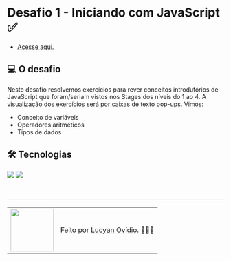 # Desafio 1 - Iniciando com JavaScript ✅

* <a href="https://lucyanovidio.github.io/rocketseat-explorer/intensivao/desafio-02/">Acesse aqui.</a>

## 💻 O desafio

Neste desafio resolvemos exercícios para rever conceitos introdutórios de JavaScript que foram/seriam vistos nos Stages dos níveis do 1 ao 4. A visualização dos exercícios será por caixas de texto pop-ups. Vimos:
* Conceito de variáveis
* Operadores aritméticos
* Tipos de dados

## 🛠 Tecnologias

<div>
    <img src="https://img.shields.io/badge/HTML5-E34F26?style=for-the-badge&logo=html5&logoColor=white" />
    <img src="https://img.shields.io/badge/JavaScript-F7DF1E?style=for-the-badge&logo=javascript&logoColor=black" />
</div>
<br>

<br>

---

<table>
  <tr>
    <td>
      <img src="https://github.com/lucyanovidio.png" width="100px" />
    </td>
    <td>
      Feito por <a href="https://github.com/lucyanovidio">Lucyan Ovídio.</a> 🙋🏿‍♂️
    </td>
  </tr>
</table>
